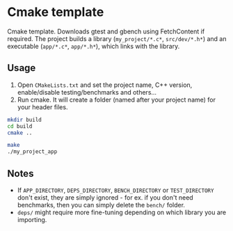 # Cmake template
Cmake template. Downloads gtest and gbench using FetchContent if required.
The project builds a library (`my_project/*.c*`, `src/dev/*.h*`) and an executable (`app/*.c*`, `app/*.h*`), which links with the library.

## Usage
1. Open `CMakeLists.txt` and set the project name, C++ version, enable/disable testing/benchmarks and others...
2. Run cmake. It will create a folder (named after your project name) for your header files.

```sh
mkdir build
cd build
cmake ..
```

```sh
make
./my_project_app
```

## Notes
- If `APP_DIRECTORY`, `DEPS_DIRECTORY`, `BENCH_DIRECTORY` or `TEST_DIRECTORY` don't exist, they are simply ignored - for ex. if you don't need benchmarks, then you can simply delete the `bench/` folder.
- `deps/` might require more fine-tuning depending on which library you are importing.
